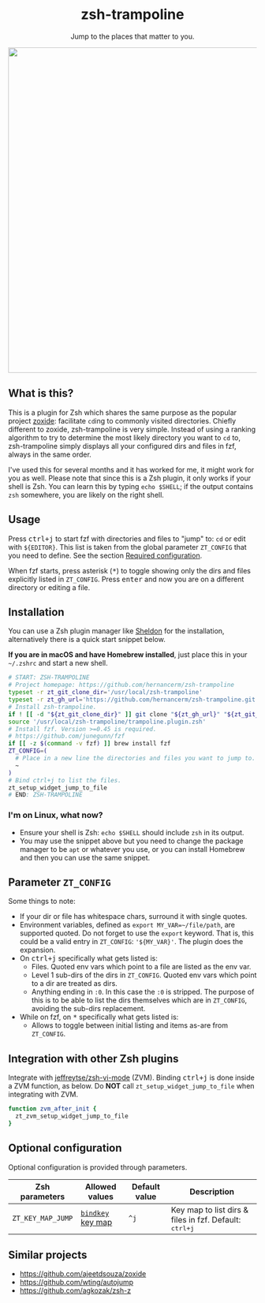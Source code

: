 <div align=center>
  <h1>zsh-trampoline</h1>
  <p>Jump to the places that matter to you.</p>
  <a href="https://asciinema.org/a/u8NYrKF0RPmeCtzBAhDxdTvZh" target="_blank">
    <img width=660 src="https://asciinema.org/a/u8NYrKF0RPmeCtzBAhDxdTvZh.svg" />
  </a>
</div>

## What is this?

This is a plugin for Zsh which shares the same purpose as the popular project
[zoxide](https://github.com/ajeetdsouza/zoxide): facilitate `cd`ing to commonly visited
directories. Chiefly different to zoxide, zsh-trampoline is very simple. Instead of using
a ranking algorithm to try to determine the most likely directory you want to `cd` to,
zsh-trampoline simply displays all your configured dirs and files in fzf, always in the
same order.

I've used this for several months and it has worked for me, it might work for you as well.
Please note that since this is a Zsh plugin, it only works if your shell is Zsh. You can
learn this by typing `echo $SHELL`; if the output contains `zsh` somewhere, you are likely
on the right shell.

## Usage

Press <kbd>ctrl+j</kbd> to start fzf with directories and files to "jump" to: `cd` or edit
with `${EDITOR}`. This list is taken from the global parameter `ZT_CONFIG` that you need
to define. See the section [Required configuration](#required-configuration).

When fzf starts, press asterisk (<kbd>*</kbd>) to toggle showing only the dirs and files
explicitly listed in `ZT_CONFIG`. Press <kbd>enter</kbd> and now you are on a different
directory or editing a file.

## Installation

You can use a Zsh plugin manager like [Sheldon](https://github.com/rossmacarthur/sheldon)
for the installation, alternatively there is a quick start snippet below.

**If you are in macOS and have Homebrew installed**, just place this in your `~/.zshrc`
and start a new shell.

```bash
# START: ZSH-TRAMPOLINE
# Project homepage: https://github.com/hernancerm/zsh-trampoline
typeset -r zt_git_clone_dir='/usr/local/zsh-trampoline'
typeset -r zt_gh_url='https://github.com/hernancerm/zsh-trampoline.git'
# Install zsh-trampoline.
if ! [[ -d "${zt_git_clone_dir}" ]] git clone "${zt_gh_url}" "${zt_git_clone_dir}"
source '/usr/local/zsh-trampoline/trampoline.plugin.zsh'
# Install fzf. Version >=0.45 is required.
# https://github.com/junegunn/fzf
if [[ -z $(command -v fzf) ]] brew install fzf
ZT_CONFIG=(
  # Place in a new line the directories and files you want to jump to.
  ~
)
# Bind ctrl+j to list the files.
zt_setup_widget_jump_to_file
# END: ZSH-TRAMPOLINE
```

### I'm on Linux, what now?

- Ensure your shell is Zsh: `echo $SHELL` should include `zsh` in its output.
- You may use the snippet above but you need to change the package manager to be `apt` or
  whatever you use, or you can install Homebrew and then you can use the same snippet.

## Parameter `ZT_CONFIG`

Some things to note:

- If your dir or file has whitespace chars, surround it with single quotes.
- Environment variables, defined as `export MY_VAR=~/file/path`, are supported quoted.
  Do not forget to use the `export` keyword. That is, this could be a valid entry in
  `ZT_CONFIG`: `'${MY_VAR}'`. The plugin does the expansion.
- On <kbd>ctrl+j</kbd> specifically what gets listed is:
  - Files. Quoted env vars which point to a file are listed as the env var.
  - Level 1 sub-dirs of the dirs in `ZT_CONFIG`. Quoted env vars which point to a dir are
    treated as dirs.
  - Anything ending in `:0`. In this case the `:0` is stripped. The purpose of this is to
    be able to list the dirs themselves which are in `ZT_CONFIG`, avoiding the sub-dirs
    replacement.
- While on fzf, on <kbd>*</kbd> specifically what gets listed is:
  - Allows to toggle between initial listing and items as-are from `ZT_CONFIG`.

## Integration with other Zsh plugins

Integrate with [jeffreytse/zsh-vi-mode](https://github.com/jeffreytse/zsh-vi-mode) (ZVM).
Binding <kbd>ctrl+j</kbd> is done inside a ZVM function, as below. Do **NOT** call
`zt_setup_widget_jump_to_file` when integrating with ZVM.

```bash
function zvm_after_init {
  zt_zvm_setup_widget_jump_to_file
}
```

## Optional configuration

Optional configuration is provided through parameters.

<table>
<thead>
<tr>
<th>Zsh parameters</th><th>Allowed values</th>
<th>Default value</th><th>Description</th>
</tr>
</thead>
<tbody>
<tr>
<td><code>ZT_KEY_MAP_JUMP</code></td>
<td>
<a href="https://github.com/rothgar/mastering-zsh/blob/master/docs/helpers/bindkey.md">
<code>bindkey</code> key map</a></td><td><code>^j</code></td>
<td>
Key map to list dirs & files in fzf. Default: <kbd>ctrl+j</kbd>
</td>
</tr>
</tbody>
</table>

## Similar projects

- <https://github.com/ajeetdsouza/zoxide>
- <https://github.com/wting/autojump>
- <https://github.com/agkozak/zsh-z>
